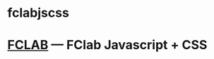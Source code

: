 # fclabjscss
[FCLAB](https://www.ti.com/) — FClab Javascript + CSS
=====================================================
